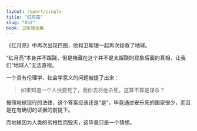 ```yaml
---
layout: report/single
title: "红月亮"
slug: "032"
book: 卫斯理全集
---
```

《红月亮》中再次出现巴图，他和卫斯理一起再次拯救了地球。

“红月亮”本身并不蹊跷，但是掩藏在这个并不是太蹊跷的现象后面的真相，让我们“地球人”无法直视。

一个具有伦理学、社会学意义的问题被提了出来：

>如果知道一个人快要死了，而你去将他杀死，这算不算是谋杀？

按照地球现行的法律，这个答案应该还是“是”，毕竟通过安乐死的国家很少，而且是在有确切的证据的前提下。

而地球因为人类的劣根性而毁灭，这毕竟只是一个猜想。
